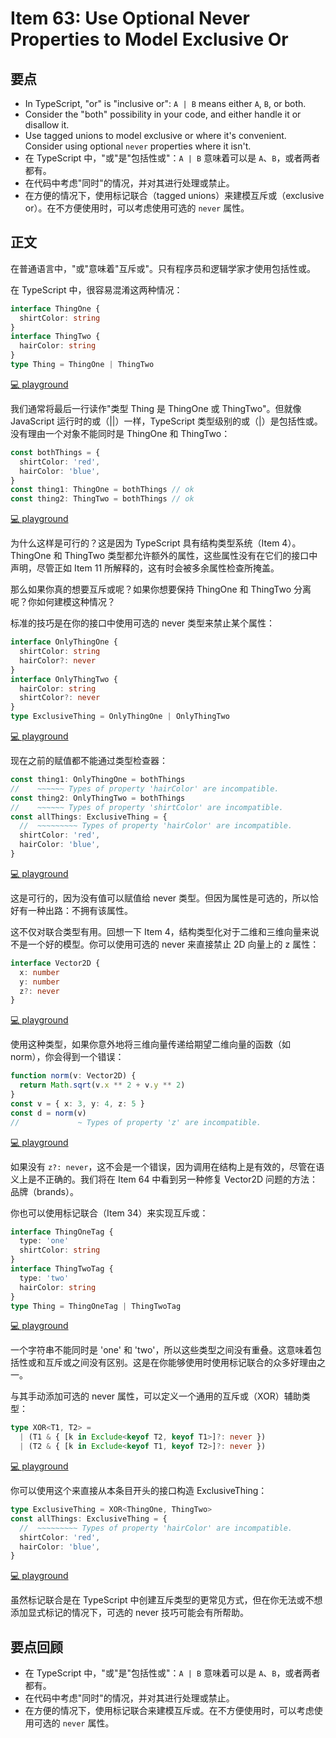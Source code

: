 # Item 63: Use Optional Never Properties to Model Exclusive Or

## 要点

- In TypeScript, "or" is "inclusive or": `A | B` means either `A`, `B`, or both.
- Consider the "both" possibility in your code, and either handle it or disallow it.
- Use tagged unions to model exclusive or where it's convenient. Consider using optional `never` properties where it isn't.
- 在 TypeScript 中，"或"是"包括性或"：`A | B` 意味着可以是 `A`、`B`，或者两者都有。
- 在代码中考虑"同时"的情况，并对其进行处理或禁止。
- 在方便的情况下，使用标记联合（tagged unions）来建模互斥或（exclusive or）。在不方便使用时，可以考虑使用可选的 `never` 属性。

## 正文

在普通语言中，"或"意味着"互斥或"。只有程序员和逻辑学家才使用包括性或。

在 TypeScript 中，很容易混淆这两种情况：

```ts
interface ThingOne {
  shirtColor: string
}
interface ThingTwo {
  hairColor: string
}
type Thing = ThingOne | ThingTwo
```

[💻 playground](https://www.typescriptlang.org/play/?ts=5.4.5#code/JYOwLgpgTgZghgYwgAgCoAtQHMDyIUDeAUMsgM6ZRgDCA9gDa1QBc5YU2A3EQL5GiRYiFBmyoA7rWTFS6OMCh1GLNhxBZufMAE8ADiMzrkAXjSHc+ZAB8zYydyA)

我们通常将最后一行读作"类型 Thing 是 ThingOne 或 ThingTwo"。但就像 JavaScript 运行时的或（||）一样，TypeScript 类型级别的或（|）是包括性或。没有理由一个对象不能同时是 ThingOne 和 ThingTwo：

```ts
const bothThings = {
  shirtColor: 'red',
  hairColor: 'blue',
}
const thing1: ThingOne = bothThings // ok
const thing2: ThingTwo = bothThings // ok
```

[💻 playground](https://www.typescriptlang.org/play/?ts=5.4.5#code/JYOwLgpgTgZghgYwgAgCoAtQHMDyIUDeAUMsgM6ZRgDCA9gDa1QBc5YU2A3EQL5GiRYiFBmyoA7rWTFS6OMCh1GLNhxBZufMAE8ADiMzrkAXjSHc+ZAB8zYydwS0QZMMgBGtMOlHqyJ6STklDQMTKwA5FAQACbhADSBcgpKYcjhbvQArhDxvA5OLshe2ACMrD4WKKYeXhVknKQA9I3ItADWRI7OrsXqAEzl5hJS1Z7e5vVNLe1EQA)

为什么这样是可行的？这是因为 TypeScript 具有结构类型系统（Item 4）。ThingOne 和 ThingTwo 类型都允许额外的属性，这些属性没有在它们的接口中声明，尽管正如 Item 11 所解释的，这有时会被多余属性检查所掩盖。

那么如果你真的想要互斥或呢？如果你想要保持 ThingOne 和 ThingTwo 分离呢？你如何建模这种情况？

标准的技巧是在你的接口中使用可选的 never 类型来禁止某个属性：

```ts
interface OnlyThingOne {
  shirtColor: string
  hairColor?: never
}
interface OnlyThingTwo {
  hairColor: string
  shirtColor?: never
}
type ExclusiveThing = OnlyThingOne | OnlyThingTwo
```

[💻 playground](https://www.typescriptlang.org/play/?ts=5.4.5#code/MYewdgzgLgBARiKALAKkglmA5hGBeGAbwCgYYIMAnKAYRABsRKAuGAckoFMATNgGlIwkAQ3SU6jFuzj0Arp37EAvgG5imKJ0oAzYcE4wA8mHoBPNJizGDJMhTG0GTVtEqW1ZEWIlMA-KzBOADctNSV1ME0dPQNjMwtsFAB3ECJBL3EnKVd3QXtqH0p-GECQyjDiKFMABwMAUQAPYDkIdBCErHwjE3MMbGsYAB9u+L6sZJA1IA)

现在之前的赋值都不能通过类型检查器：

```ts
const thing1: OnlyThingOne = bothThings
//    ~~~~~~ Types of property 'hairColor' are incompatible.
const thing2: OnlyThingTwo = bothThings
//    ~~~~~~ Types of property 'shirtColor' are incompatible.
const allThings: ExclusiveThing = {
  //  ~~~~~~~~~ Types of property 'hairColor' are incompatible.
  shirtColor: 'red',
  hairColor: 'blue',
}
```

[💻 playground](https://www.typescriptlang.org/play/?ts=5.4.5#code/MYewdgzgLgBARiKALAKkglmA5hGBeGAbwCgYYIMAnKAYRABsRKAuGAckoFMATNgGlIwkAQ3SU6jFuzj0Arp37EAvgG5imKJ0oAzYcE4wA8mHoBPNJizGDJMhTG0GTVtEqW1ZEWIlMA-KzBOADctNSV1ME0dPQNjMwtsFAB3ECJBL3EnKVd3QXtqH0p-GECQyjDiKFMABwMAUQAPYDkIdBCErHwjE3MMbGsYAB9u+L6sZJA1UEhYZEsARlY43ssBggRkDog1AHodsjIAP2OTmBQazlwQbRhqyhBa6lN2DMK2GGEuGExQAFtq4RQdAyTgAOmI02gMDm2AATEseh0Jl0NqgxttiHsDjATqdzrUrjc7g8tFV2PlHJJ3p8DD8QP9AcD6GCIeAocJ6PQtqxGs1ZK12mMurYYFicbjcWcLoTbvdHmS2K8stSvnSGUCQeC7FRKc52FxeAJPKJMpJWGwZPJFKpiEA)

这是可行的，因为没有值可以赋值给 never 类型。但因为属性是可选的，所以恰好有一种出路：不拥有该属性。

这不仅对联合类型有用。回想一下 Item 4，结构类型化对于二维和三维向量来说不是一个好的模型。你可以使用可选的 never 来直接禁止 2D 向量上的 z 属性：

```ts
interface Vector2D {
  x: number
  y: number
  z?: never
}
```

[💻 playground](https://www.typescriptlang.org/play/?ts=5.4.5#code/JYOwLgpgTgZghgYwgAgGoQWA9lATAEWQG8AoZZADwC5kQBXAWwCNoBuM5ATxvubY4BeAfh4QAbvwC+JIA)

使用这种类型，如果你意外地将三维向量传递给期望二维向量的函数（如 norm），你会得到一个错误：

```ts
function norm(v: Vector2D) {
  return Math.sqrt(v.x ** 2 + v.y ** 2)
}
const v = { x: 3, y: 4, z: 5 }
const d = norm(v)
//             ~ Types of property 'z' are incompatible.
```

[💻 playground](https://www.typescriptlang.org/play/?ts=5.4.5#code/JYOwLgpgTgZghgYwgAgGoQWA9lATAEWQG8AoZZADwC5kQBXAWwCNoBuM5ATxvubY4BeAfh4QAbvwC+JGHRCZgWELRwMAFGJrpMOAgEpiHKBDB0oygLJwwACwB0AZwCOUMBrsVkAKi-JcyAGpkMTtOb19cPXZpBCUHMGDkAF5iamQAZgAaLhoAFmyBGgBWSXZYkHjkABNklSh1MSiSAHpm8naOjoA-ZAAVTgAHCAdkLBhkAagsIdcwgHIBOeQ4Y2RQWIYB62AmABsIOxIgA)

如果没有 `z?: never`，这不会是一个错误，因为调用在结构上是有效的，尽管在语义上是不正确的。我们将在 Item 64 中看到另一种修复 Vector2D 问题的方法：品牌（brands）。

你也可以使用标记联合（Item 34）来实现互斥或：

```ts
interface ThingOneTag {
  type: 'one'
  shirtColor: string
}
interface ThingTwoTag {
  type: 'two'
  hairColor: string
}
type Thing = ThingOneTag | ThingTwoTag
```

[💻 playground](https://www.typescriptlang.org/play/?ts=5.4.5#code/JYOwLgpgTgZghgYwgAgCoAtQHMDyIKpxbIDeAUMsmAJ4AOEAXMgOQD2+zA3BcgM6ZQwAYVYAbVlCa8wUbNwC+ZUJFiIUGbKgDurQsXKUa9JszA6uPdHGBQR4yXxlyyio+swhiAXjQfc+PWQAH19NHT1uIA)

一个字符串不能同时是 'one' 和 'two'，所以这些类型之间没有重叠。这意味着包括性或和互斥或之间没有区别。这是在你能够使用时使用标记联合的众多好理由之一。

与其手动添加可选的 never 属性，可以定义一个通用的互斥或（XOR）辅助类型：

```ts
type XOR<T1, T2> =
  | (T1 & { [k in Exclude<keyof T2, keyof T1>]?: never })
  | (T2 & { [k in Exclude<keyof T1, keyof T2>]?: never })
```

[💻 playground](https://www.typescriptlang.org/play/?ts=5.4.5#code/C4TwDgpgBAGg8gJQDwBUCMAaKKBMA+KAXgCgoyoAKdKAMigG8BtAaygEsA7KAUQA8BjADYBXACYQkzCCAD2AM2w4sU2QvR4AugH4AXFA4QAbhABOAXwCUUAD6lyVHLQYt2XPkLESV87Jije1fG09A2NzCwBuYiA)

你可以使用这个来直接从本条目开头的接口构造 ExclusiveThing：

```ts
type ExclusiveThing = XOR<ThingOne, ThingTwo>
const allThings: ExclusiveThing = {
  //  ~~~~~~~~~ Types of property 'hairColor' are incompatible.
  shirtColor: 'red',
  hairColor: 'blue',
}
```

[💻 playground](https://www.typescriptlang.org/play/?ts=5.4.5#code/C4TwDgpgBAGg8gJQDwBUCMAaKKBMA+KAXgCgoyoAKdKAMigG8BtAaygEsA7KAUQA8BjADYBXACYQkzCCAD2AM2w4sU2QvR4AugH4AXFA4QAbhABOAXwCUUAD6lyVHLQYt2XPkLESV87Jije1fG09A2NzCwBuYk5gUzkAQ35oFAALTgBzOAMGOwBnNJNgAGEZQRkTPVzgEwyos2iOWJMEpOw0jnSUAHcZHLIU+LYTErKKqCqajrriUEg2jKJ5jqzoayXOnqjZ6HcRXLZjVIXCWERUdsyDLCOO7pk8KP4ZDiqoeMFBG-TcvV3hfcOF0W9DsAHpQWQAH7QmEw7DgCC5KA+MAmGSQQogKAAcgGQxG5WxbxM0E4TwAtmB4sA2AAjQQQAB0eQKxVK5T02JJomxGDseOG7LG2PpwggvOIZiiQA)

虽然标记联合是在 TypeScript 中创建互斥类型的更常见方式，但在你无法或不想添加显式标记的情况下，可选的 never 技巧可能会有所帮助。

## 要点回顾

- 在 TypeScript 中，"或"是"包括性或"：`A | B` 意味着可以是 `A`、`B`，或者两者都有。
- 在代码中考虑"同时"的情况，并对其进行处理或禁止。
- 在方便的情况下，使用标记联合来建模互斥或。在不方便使用时，可以考虑使用可选的 `never` 属性。
